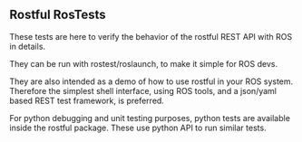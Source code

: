 Rostful RosTests
-----------------

These tests are here to verify the behavior of the rostful REST API with ROS in details.

They can be run with rostest/roslaunch, to make it simple for ROS devs.

They are also intended as a demo of how to use rostful in your ROS system.
Therefore the simplest shell interface, using ROS tools, and a json/yaml based REST test framework, is preferred.

For python debugging and unit testing purposes, python tests are available inside the rostful package.
These use python API to run similar tests.